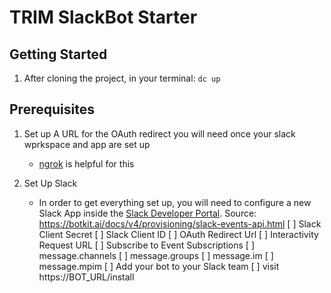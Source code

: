 # TRIM SlackBot Starter

## Getting Started

1. After cloning the project, in your terminal: `dc up`

## Prerequisites

1. Set up A URL for the OAuth redirect you will need once your slack wprkspace and app are set up
    - [ngrok](ngrok.com) is helpful for this

2. Set Up Slack

    - In order to get everything set up, you will need to configure a new Slack App inside the [Slack Developer Portal](http://api.slack.com/apps). Source: https://botkit.ai/docs/v4/provisioning/slack-events-api.html
    [ ] Slack Client Secret
    [ ] Slack Client ID
    [ ] OAuth Redirect Url
    [ ] Interactivity Request URL
    [ ] Subscribe to Event Subscriptions
        [ ] message.channels
        [ ] message.groups
        [ ] message.im
        [ ] message.mpim
    [ ] Add your bot to your Slack team
        [ ] visit https://BOT_URL/install
